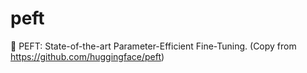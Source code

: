 # peft
🤗 PEFT: State-of-the-art Parameter-Efficient Fine-Tuning. (Copy from https://github.com/huggingface/peft)

